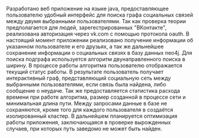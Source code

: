 Разработано веб приложение на языке java, предоставляющее пользователю удобный интерфейс для поиска графа социальных связей между двумя выбранными пользователями.
Так как проверка теории предполагается для людей, зарегестрированных "ВКонтакте", реализована авторизация через vk.com с помощью протокола oauth.
В настоящий момент  приложении реализовано получение информации об указанном пользователе и его друзьях, а так же дальнейшее сохранение информации о социальных связях в базу данных neo4j. Для поиска подграфа используется  алгоритм двунаправленного поиска в ширину. В процессе работы алгоритма пользователю отображается текущий статус работы. В результате пользователь получает интерактивный граф, представляющий  социальную сеть между выбранными пользователями, если связь была найдена, либо сообщение о неудаче. Так же предоставляется статистика расхода времени при работе алгоритма, размер созданной в процессе сети и минимальная длина пути. Между запросами данные в базе не сохраняются, кроме того для каждого пользователя в создаётся изолированный кластер.
В дальнейшем планируется оптимизация работы приложения, заключающаяся в проверке вырожденных случаев, при которых путь заведомо  не может быть найден.
